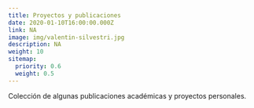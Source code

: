 ```yaml
---
title: Proyectos y publicaciones
date: 2020-01-10T16:00:00.000Z
link: NA
image: img/valentin-silvestri.jpg
description: NA
weight: 10
sitemap:
  priority: 0.6
  weight: 0.5
---
```


Colección de algunas publicaciones académicas y proyectos personales.